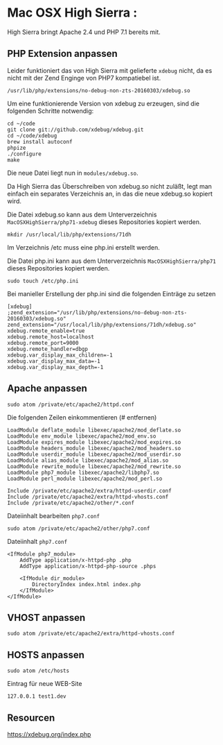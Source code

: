 # Mac OSX High Sierra :

High Sierra bringt Apache 2.4 und PHP 7.1 bereits mit.

## PHP Extension anpassen

Leider funktioniert das von High Sierra mit gelieferte ```xdebug``` nicht, da es nicht mit der Zend Enginge von PHP7 kompatiebel ist.


    /usr/lib/php/extensions/no-debug-non-zts-20160303/xdebug.so

Um eine funktionierende Version von xdebug zu erzeugen, sind die folgenden Schritte notwendig:

    cd ~/code
    git clone git://github.com/xdebug/xdebug.git
    cd ~/code/xdebug
    brew install autoconf
    phpize
    ./configure
    make

Die neue Datei liegt nun in ```modules/xdebug.so```.

Da High Sierra das Überschreiben von xdebug.so nicht zuläßt, legt man einfach ein separates Verzeichnis an, in das die neue xdebug.so kopiert wird.

Die Datei xdebug.so kann aus dem Unterverzeichnis ```MacOSXHighSierra/php71-xdebug``` dieses Repositories kopiert werden.

    mkdir /usr/local/lib/php/extensions/71dh


Im Verzeichnis /etc muss eine php.ini erstellt werden.

Die Datei php.ini kann aus dem Unterverzeichnis ```MacOSXHighSierra/php71``` dieses Repositories kopiert werden.

    sudo touch /etc/php.ini

Bei manieller Erstellung der php.ini sind die folgenden Einträge zu setzen

    [xdebug]
    ;zend_extension="/usr/lib/php/extensions/no-debug-non-zts-20160303/xdebug.so"
    zend_extension="/usr/local/lib/php/extensions/71dh/xdebug.so"
    xdebug.remote_enable=true
    xdebug.remote_host=localhost
    xdebug.remote_port=9000
    xdebug.remote_handler=dbgp
    xdebug.var_display_max_children=-1
    xdebug.var_display_max_data=-1
    xdebug.var_display_max_depth=-1


## Apache anpassen

    sudo atom /private/etc/apache2/httpd.conf

Die folgenden Zeilen einkommentieren (# entfernen)

    LoadModule deflate_module libexec/apache2/mod_deflate.so
    LoadModule env_module libexec/apache2/mod_env.so
    LoadModule expires_module libexec/apache2/mod_expires.so
    LoadModule headers_module libexec/apache2/mod_headers.so
    LoadModule userdir_module libexec/apache2/mod_userdir.so
    LoadModule alias_module libexec/apache2/mod_alias.so
    LoadModule rewrite_module libexec/apache2/mod_rewrite.so
    LoadModule php7_module libexec/apache2/libphp7.so
    LoadModule perl_module libexec/apache2/mod_perl.so

    Include /private/etc/apache2/extra/httpd-userdir.conf
    Include /private/etc/apache2/extra/httpd-vhosts.conf
    Include /private/etc/apache2/other/*.conf

Dateiinhalt bearbeiten ```php7.conf```

    sudo atom /private/etc/apache2/other/php7.conf

Dateiinhalt ```php7.conf```

    <IfModule php7_module>
    	AddType application/x-httpd-php .php
    	AddType application/x-httpd-php-source .phps

    	<IfModule dir_module>
    		DirectoryIndex index.html index.php
    	</IfModule>
    </IfModule>


## VHOST anpassen

    sudo atom /private/etc/apache2/extra/httpd-vhosts.conf

## HOSTS anpassen

    sudo atom /etc/hosts

Eintrag für neue WEB-Site

    127.0.0.1 test1.dev
    

## Resourcen

https://xdebug.org/index.php

